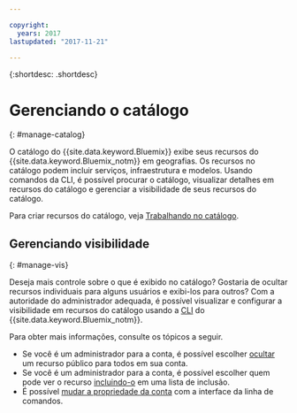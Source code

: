 ```yaml
---

copyright:
  years: 2017
lastupdated: "2017-11-21"

---
```


{:shortdesc: .shortdesc}

# Gerenciando o catálogo
{: #manage-catalog}

O catálogo do {{site.data.keyword.Bluemix}} exibe seus recursos do {{site.data.keyword.Bluemix_notm}} em geografias. Os recursos no catálogo podem incluir serviços, infraestrutura e modelos. Usando comandos da CLI, é possível procurar o catálogo, visualizar detalhes em recursos do catálogo e gerenciar a visibilidade de seus recursos do catálogo.

Para criar recursos do catálogo, veja [Trabalhando no catálogo](/docs/overview/ui.html#catalogcreate).

## Gerenciando visibilidade
{: #manage-vis}

Deseja mais controle sobre o que é exibido no catálogo? Gostaria de ocultar recursos individuais para alguns usuários e exibi-los para outros? Com a autoridade do administrador adequada, é possível visualizar e configurar a visibilidade em recursos do catálogo usando a [CLI](/docs/cli/reference/bluemix_cli/get_started.html#getting-started) do {{site.data.keyword.Bluemix_notm}}.

Para obter mais informações,
consulte os tópicos a seguir.

* Se você é um administrador para a conta, é possível escolher [ocultar](/docs/admin/exclude.html) um recurso público para todos em sua conta.
* Se você é um administrador para a conta, é possível escolher quem pode ver o recurso [incluindo-o](/docs/admin/include.html) em uma lista de inclusão.
* É possível [mudar a propriedade da conta](/docs/admin/owners.html) com a interface da linha de comandos.
